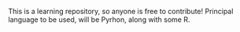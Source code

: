 This is a learning repository, so anyone is free to contribute! Principal language to be used, will be Pyrhon, along with some R. 
